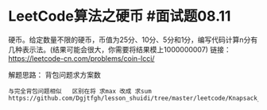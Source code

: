 # LeetCode算法之硬币 #面试题08.11

硬币。给定数量不限的硬币，币值为25分、10分、5分和1分，编写代码计算n分有几种表示法。(结果可能会很大，你需要将结果模上1000000007)
链接：https://leetcode-cn.com/problems/coin-lcci/

解题思路：
    背包问题求方案数

    与完全背包问题相似   区别在将 求max 改成 求sum
    https://github.com/Dgjtfgh/lesson_shuidi/tree/master/leetcode/Knapsack_problem
